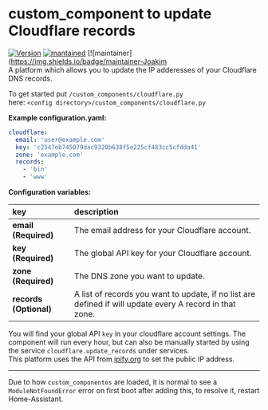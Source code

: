 # custom_component to update Cloudflare records
  
[![Version](https://img.shields.io/badge/version-2.0.0-green.svg?style=for-the-badge)](#) [![mantained](https://img.shields.io/maintenance/yes/2018.svg?style=for-the-badge)](#) [![maintainer](https://img.shields.io/badge/maintainer-Joakim  
A platform which allows you to update the IP adderesses of your Cloudflare DNS records.
  
To get started put `/custom_components/cloudflare.py`  
here: `<config directory>/custom_components/cloudflare.py`  
  
**Example configuration.yaml:**
```yaml
cloudflare:
  email: 'user@example.com'
  key: 'c2547eb745079dac9320b638f5e225cf483cc5cfdda41'
  zone: 'example.com'
  records:
    - 'bin'
    - 'www'
```
**Configuration variables:**  
  
key | description  
:--- | :---  
**email (Required)** | The email address for your Cloudflare account.  
**key (Required)** | The global API key for your Cloudflare account.  
**zone (Required)** | The DNS zone you want to update.  
**records (Optional)** | A list of records you want to update, if no list are defined if will update every A record in that zone.  
  
You will find your global API `key` in your cloudflare account settings.
The component will run every hour, but can also be manually started by using the service `cloudflare.update_records` under services.  
This platform uses the API from [ipify.org](https://www.ipify.org/) to set the public IP address.  
***
Due to how `custom_componentes` are loaded, it is normal to see a `ModuleNotFoundError` error on first boot after adding this, to resolve it, restart Home-Assistant.